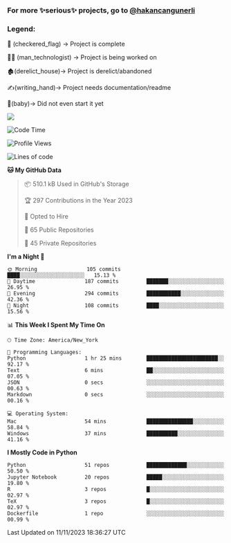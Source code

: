 ### For more ✨serious✨ projects, go to [@hakancangunerli](https://github.com/hakancangunerli)


### Legend:


🏁 (checkered_flag) -> Project is complete

👨‍💻 (man_technologist)   -> Project is being worked on

🏚️(derelict_house)-> Project is derelict/abandoned

✍️(writing_hand)-> Project needs documentation/readme

👶(baby)-> Did not even start it yet

![](https://github-readme-stats.vercel.app/api/top-langs/?username=hakancangunerli&layout=compact&hide=tex,html,shell,CSS,Ruby,Makefile,EmberScript,MATLAB,C&langs_count=6&exclude_repo=2015-csharp,gt_code,gsu_code,uga_code,uga_robotics)

<!--START_SECTION:waka-->
![Code Time](http://img.shields.io/badge/Code%20Time-577%20hrs%209%20mins-blue)

![Profile Views](http://img.shields.io/badge/Profile%20Views-0-blue)

![Lines of code](https://img.shields.io/badge/From%20Hello%20World%20I%27ve%20Written-3.3%20million%20lines%20of%20code-blue)

**🐱 My GitHub Data** 

> 📦 510.1 kB Used in GitHub's Storage 
 > 
> 🏆 297 Contributions in the Year 2023
 > 
> 💼 Opted to Hire
 > 
> 📜 65 Public Repositories 
 > 
> 🔑 45 Private Repositories 
 > 
**I'm a Night 🦉** 

```text
🌞 Morning                105 commits         ████░░░░░░░░░░░░░░░░░░░░░   15.13 % 
🌆 Daytime                187 commits         ███████░░░░░░░░░░░░░░░░░░   26.95 % 
🌃 Evening                294 commits         ███████████░░░░░░░░░░░░░░   42.36 % 
🌙 Night                  108 commits         ████░░░░░░░░░░░░░░░░░░░░░   15.56 % 
```


📊 **This Week I Spent My Time On** 

```text
🕑︎ Time Zone: America/New_York

💬 Programming Languages: 
Python                   1 hr 25 mins        ███████████████████████░░   92.17 % 
Text                     6 mins              ██░░░░░░░░░░░░░░░░░░░░░░░   07.05 % 
JSON                     0 secs              ░░░░░░░░░░░░░░░░░░░░░░░░░   00.63 % 
Markdown                 0 secs              ░░░░░░░░░░░░░░░░░░░░░░░░░   00.16 % 

💻 Operating System: 
Mac                      54 mins             ███████████████░░░░░░░░░░   58.84 % 
Windows                  37 mins             ██████████░░░░░░░░░░░░░░░   41.16 % 
```

**I Mostly Code in Python** 

```text
Python                   51 repos            █████████████░░░░░░░░░░░░   50.50 % 
Jupyter Notebook         20 repos            █████░░░░░░░░░░░░░░░░░░░░   19.80 % 
R                        3 repos             █░░░░░░░░░░░░░░░░░░░░░░░░   02.97 % 
TeX                      3 repos             █░░░░░░░░░░░░░░░░░░░░░░░░   02.97 % 
Dockerfile               1 repo              ░░░░░░░░░░░░░░░░░░░░░░░░░   00.99 % 
```




 Last Updated on 11/11/2023 18:36:27 UTC
<!--END_SECTION:waka-->


